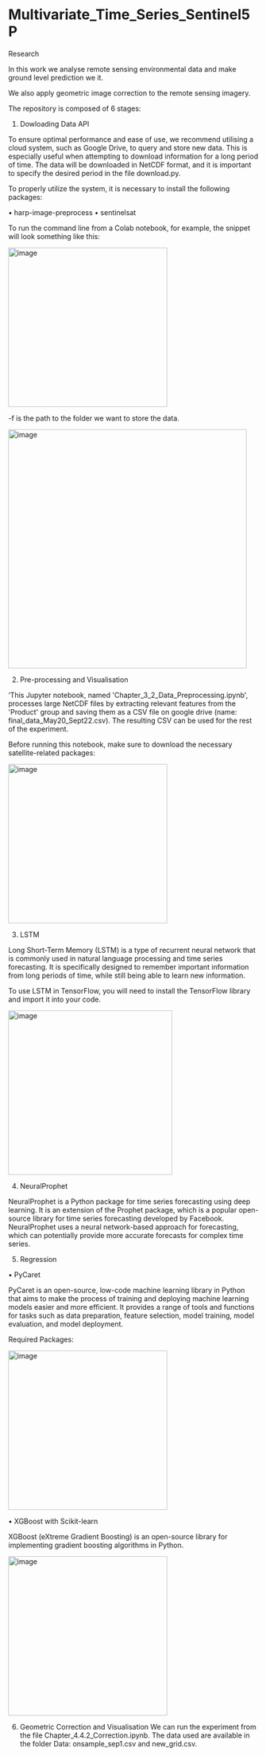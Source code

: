 # Multivariate_Time_Series_Sentinel5P
Research 

In this work we analyse remote sensing environmental data and make ground level prediction we it. 

We also apply geometric image correction to the remote sensing imagery. 


The repository is composed of 6 stages: 

1.	Dowloading Data API

To ensure optimal performance and ease of use, we recommend utilising a cloud system, such as Google Drive, to query and store new data. This is especially useful when attempting to download information for a long period of time. The data will be downloaded in NetCDF format, and it is important to specify the desired period in the file download.py.

To properly utilize the system, it is necessary to install the following packages:

•	harp-image-preprocess
•	sentinelsat

To run the command line from a Colab notebook, for example, the snippet will look something like this:

 <img width="320" alt="image" src="https://user-images.githubusercontent.com/71643605/208252655-4a727baf-e43b-4e64-8c56-4373dcc2127c.png">

	
-f is the path to the folder we want to store the data. 

 <img width="480" alt="image" src="https://user-images.githubusercontent.com/71643605/208252685-2e8c7cdf-8dca-4321-add1-374db0fedde3.png">


2.	Pre-processing and Visualisation

‘This Jupyter notebook, named 'Chapter_3_2_Data_Preprocessing.ipynb', processes large NetCDF files by extracting relevant features from the 'Product' group and saving them as a CSV file on google drive (name: final_data_May20_Sept22.csv). The resulting CSV can be used for the rest of the experiment. 

Before running this notebook, make sure to download the necessary satellite-related packages: 


<img width="320" alt="image" src="https://user-images.githubusercontent.com/71643605/208252689-6a764309-8031-45fc-87bb-d4ceca6a8d39.png">


3.	LSTM

Long Short-Term Memory (LSTM) is a type of recurrent neural network that is commonly used in natural language processing and time series forecasting. It is specifically designed to remember important information from long periods of time, while still being able to learn new information.

To use LSTM in TensorFlow, you will need to install the TensorFlow library and import it into your code.

 <img width="330" alt="image" src="https://user-images.githubusercontent.com/71643605/208252700-57285fb4-4504-41ec-a604-656461750173.png">


4.	NeuralProphet

NeuralProphet is a Python package for time series forecasting using deep learning. It is an extension of the Prophet package, which is a popular open-source library for time series forecasting developed by Facebook. NeuralProphet uses a neural network-based approach for forecasting, which can potentially provide more accurate forecasts for complex time series.

5.	Regression 

•	PyCaret

PyCaret is an open-source, low-code machine learning library in Python that aims to make the process of training and deploying machine learning models easier and more efficient. It provides a range of tools and functions for tasks such as data preparation, feature selection, model training, model evaluation, and model deployment.

Required Packages:

 <img width="320" alt="image" src="https://user-images.githubusercontent.com/71643605/208252708-fbe147e6-add9-4e6f-847a-9c1acf7e0143.png">


•	XGBoost with Scikit-learn

XGBoost (eXtreme Gradient Boosting) is an open-source library for implementing gradient boosting algorithms in Python.

 <img width="320" alt="image" src="https://user-images.githubusercontent.com/71643605/208252715-0954e71c-a9e2-430e-86f5-e8337e201e8b.png">



6.	Geometric Correction and Visualisation
We can run the experiment from the file Chapter_4.4.2_Correction.ipynb. The data used are available in the folder Data: onsample_sep1.csv and new_grid.csv.
